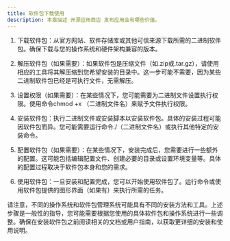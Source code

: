 ```yaml
---
title: 软件包下载使用
description: 本章描述 开源应用商店 发布应用会有哪些价值。
---
```


1. 下载软件包：从官方网站、软件存储库或其他可信来源下载所需的二进制软件包。确保下载与您的操作系统和硬件架构兼容的版本。

2. 解压软件包（如果需要）：如果软件包是压缩文件（如.zip或.tar.gz），请使用相应的工具将其解压缩到您希望安装的目录中。这一步可能不需要，因为某些二进制软件包已经是可执行文件，无需解压。

3. 设置权限（如果需要）：在某些情况下，您可能需要为二进制文件设置执行权限。使用命令chmod +x （二进制文件名）来赋予文件执行权限。

4. 安装软件包：执行二进制文件或安装脚本以安装软件包。具体的安装过程可能因软件包而异。您可能需要运行命令./（二进制文件名）或执行其他特定的安装命令。

5. 配置软件包（如果需要）：在某些情况下，安装完成后，您需要进行一些额外的配置。这可能包括编辑配置文件、创建必要的目录或设置环境变量等。具体的配置过程取决于软件包本身和您的需求。

6. 使用软件包：一旦安装和配置完成，您可以开始使用软件包了。运行命令或使用软件包提供的图形界面（如果有）来执行所需的任务。

请注意，不同的操作系统和软件包管理系统可能具有不同的安装方法和工具。上述步骤是一般性的指导，您可能需要根据您使用的具体软件包和操作系统进行一些调整。确保在安装软件包之前阅读相关的文档或用户指南，以获取更详细的安装和使用说明。